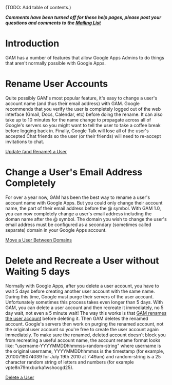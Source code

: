 (TODO: Add table of contents.)

_**Comments have been turned off for these help pages, please post your questions and comments to the [Mailing List](http://groups.google.com/group/google-apps-manager)**_

# Introduction
GAM has a number of features that allow Google Apps Admins to do things that aren't normally possible with Google Apps.

# Rename User Accounts
Quite possibly GAM's most popular feature, it's easy to change a user's account name (and thus their email address) with GAM. Google recommends that you verify the user is completely logged out of the web interface (Gmail, Docs, Calendar, etc) before doing the rename. It can also take up to 10 minutes for the name change to propagate across all of Google's servers so you might want to tell the user to take a coffee break before logging back in. Finally, Google Talk will lose all of the user's accepted Chat friends so the user (or their friends) will need to re-accept invitations to chat.

[Update (and Rename) a User](ExamplesProvisioning#Update_(and_Rename)_a_User)

# Change a User's Email Address Completely
For over a year now, GAM has been the best way to rename a user's account name with Google Apps. But you could only change their account name, the part of their email address before the @ symbol. With GAM 1.0, you can now completely change a user's email address including the doman name after the @ symbol. The domain you wish to change the user's email address must be configured as a secondary (sometimes called separate) domain in your Google Apps account.

[Move a User Between Domains](ExamplesMultiDomain#Move_a_User_Between_Domains)

# Delete and Recreate a User without Waiting 5 days
Normally with Google Apps, after you delete a user account, you have to wait 5 days before creating another user account with the same name. During this time, Google must purge their servers of the user account. Unfortunately sometimes this process takes even longer than 5 days. With GAM, you can delete a user account and then recreate it immediately, no 5 day wait, not even a 5 minute wait! The way this works is that [GAM renames the user account](UniqueGAMFeatures#Rename_User_Accounts) before deleting it. Then GAM deletes the renamed account. Google's servers then work on purging the renamed account, not the original user account so you're free to create the user account again immediately. To make sure the renamed, deleted account doesn't block you from recreating a useful account name, the account rename format looks like: "username-YYYYMMDDhhmmss-random-string" where username is the original username, YYYYMMDDhhmmss is the timestamp (for example, 20100719074039 for July 19th 2010 at 7:49am) and random-string is a 25 character random string of letters and numbers (for example vpte8n79mxburka1wshocgd25).

[Delete a User](ExamplesProvisioning#Delete_a_User)